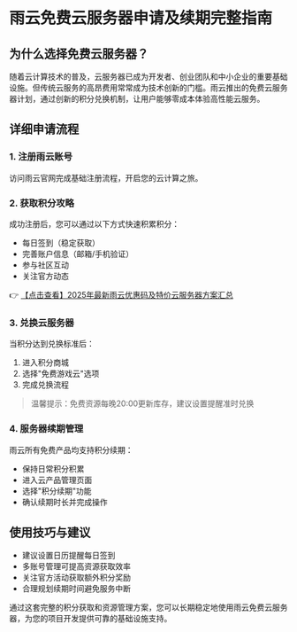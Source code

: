 # 雨云免费云服务器申请及续期完整指南

## 为什么选择免费云服务器？

随着云计算技术的普及，云服务器已成为开发者、创业团队和中小企业的重要基础设施。但传统云服务的高昂费用常常成为技术创新的门槛。雨云推出的免费云服务器计划，通过创新的积分兑换机制，让用户能够零成本体验高性能云服务。

## 详细申请流程

### 1. 注册雨云账号
访问雨云官网完成基础注册流程，开启您的云计算之旅。

### 2. 获取积分攻略
成功注册后，您可以通过以下方式快速积累积分：
- 每日签到（稳定获取）
- 完善账户信息（邮箱/手机验证）
- 参与社区互动
- 关注官方动态

👉 [【点击查看】2025年最新雨云优惠码及特价云服务器方案汇总](https://bit.ly/RainYun)

### 3. 兑换云服务器
当积分达到兑换标准后：
1. 进入积分商城
2. 选择"免费游戏云"选项
3. 完成兑换流程

> 温馨提示：免费资源每晚20:00更新库存，建议设置提醒准时兑换

### 4. 服务器续期管理
雨云所有免费产品均支持积分续期：
- 保持日常积分积累
- 进入云产品管理页面
- 选择"积分续期"功能
- 确认续期时长并完成操作

## 使用技巧与建议
- 建议设置日历提醒每日签到
- 多账号管理可提高资源获取效率
- 关注官方活动获取额外积分奖励
- 合理规划续期时间避免服务中断

通过这套完整的积分获取和资源管理方案，您可以长期稳定地使用雨云免费云服务器，为您的项目开发提供可靠的基础设施支持。